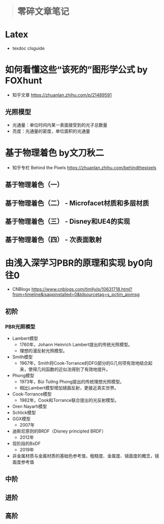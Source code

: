 > # 零碎文章笔记

# Latex
* texdoc clsguide

# 如何看懂这些“该死的”图形学公式 by FOXhunt
* 知乎文章 https://zhuanlan.zhihu.com/p/21489591
## 光照模型
* 光通量：单位时间内某一表面接受到的光子总数量
* 亮度：光通量的密度，单位面积的光通量






















# 基于物理着色 by文刀秋二
* 知乎专栏 Behind the Pixels https://zhuanlan.zhihu.com/behindthepixels
## 基于物理着色（一）


## 基于物理着色（二） - Microfacet材质和多层材质

## 基于物理着色（三） - Disney和UE4的实现

## 基于物理着色（四） - 次表面散射

# 由浅入深学习PBR的原理和实现 by0向往0
* CNBlogs https://www.cnblogs.com/timlly/p/10631718.html?from=timeline&isappinstalled=0&tdsourcetag=s_pctim_aiomsg

## 初阶
### **PBR光照模型**
* Lambert模型
  * 1760年，Johann Heinrich Lambert提出的传统光照模型。
  * 理想的漫反射光照模型。
* Smith模型
  * 1967年，Smith将Cook-Torrance的DFG部分的G几何项有效地结合起来，使得几何函数的近似法得到了有效地提升。
* Phong模型
  * 1973年，Bùi Tường Phong提出的传统理想光照模型。
  * 相比Lambert模型增加镜面反射，更接近真实世界。
* Cook-Torrance模型
  * 1982年，Cook和Torrance联合提出的光反射模型。
* Oren Nayarh模型
* Schlick模型
* GGX模型
  * 2007年
* 迪斯尼原则的BRDF（Disney principled BRDF）
  * 2012年
* 现阶段的BxDF
  * 2019年
* 非金属材质与金属材质的基础色参考值，粗糙度、金属度、镜面度的概念，镜面度参考值

## 中阶

## 进阶

## 高阶